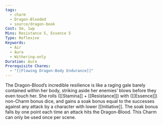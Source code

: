 ```yaml
---
tags:
  - charm
  - Dragon-Blooded
  - source/dragon-book
Cost: 5m, 1wp
Mins: Resistance 5, Essence 5
Type: Reflexive
Keywords:
  - Air
  - Aura
  - Withering-only
Duration: Aura
Prerequisite Charms:
  - "[[Flowing Dragon-Body Endurance]]"
---
```

The Dragon-Blood’s incredible resilience is like a raging gale barely contained within her body, striking aside her enemies’ blows before they even touch her. She rolls ([[Stamina]] + [[Resistance]]) with ([[Essence]]) non-Charm bonus dice, and gains a soak bonus equal to the successes against any attack by a character with lower [[Initiative]]. The soak bonus falls by one point each time an attack hits the Dragon-Blood. This Charm can only be used once per scene. 